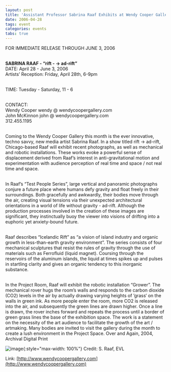 ```yaml
---
layout: post
title: 'Assistant Professor Sabrina Raaf Exhibits at Wendy Cooper Gallery'
date: 2006-04-28
tags: event
categories: events
tabs: true
---
```


FOR IMMEDIATE RELEASE THROUGH JUNE 3, 2006<br><br>

<strong>SABRINA RAAF - &ldquo;rift - -> ad-rift&rdquo;</strong><br>
DATE: April 28 - June 3, 2006<br>
Artists&rsquo; Reception: Friday, April 28th, 6-9pm<br><br>

TIME: Tuesday - Saturday, 11 - 6<br><br>

CONTACT:<br>
Wendy Cooper wendy @ wendycoopergallery.com<br>
John McKinnon john @ wendycoopergallery.com<br>
312.455.1195<br><br>

Coming to the Wendy Cooper Gallery this month is the ever innovative, techno savvy, new media artist Sabrina Raaf. In a show titled rift -> ad-rift, Chicago-based Raaf will exhibit recent photographs, as well as mechanical and robotic installations. These works evoke a powerful sense of displacement derived from Raaf&rsquo;s interest in anti-gravitational motion and experimentation with audience perception of real time and space / not real time and space.<br><br>

In Raaf&rsquo;s &ldquo;Test People Series&rdquo;, large vertical and panoramic photographs conjure a future place where humans defy gravity and float freely in their surroundings.  Both gracefully and awkwardly, their bodies move through the air, creating visual tensions via their unexpected architectural orientations in a world of life without gravity - ad-rift. Although the production processes involved in the creation of these images are significant, they instinctually buoy the viewer into visions of drifting into a euphoric yet anxiety-bound future.<br><br>

Raaf describes &ldquo;Icelandic Rift&rdquo; as &ldquo;a vision of island industry and organic growth in less-than-earth gravity environment&rdquo;. The series consists of four mechanical sculptures that resist the rules of gravity through the use of materials such as Ferrofluid (liquid magnet). Coursing through the reservoirs of the aluminum islands, the liquid at times spikes up and pulses in startling clarity and gives an organic tendency to this inorganic substance.<br><br>

In the Project Room, Raaf will exhibit the robotic installation &ldquo;Grower&rdquo;. The mechanical rover hugs the room&rsquo;s walls and responds to the carbon dioxide (CO2) levels in the air by actually drawing varying heights of &rsquo;grass&lsquo; on the walls in green ink. As more people enter the room, more CO2 is released into the air, and subsequently the green lines are drawn higher. Once a line is drawn, the rover inches forward and repeats the process until a border of green grass lines the base of the exhibition space. The work is a statement on the necessity of the art audience to facilitate the growth of the art / artmaking. Many bodies are invited to visit the gallery during the month to create a lush environment in the Project Space.
Over and Again, 2004,  Archival Digital Print

![image](https://www.evl.uic.edu/output/originals/over_and_again_sm.jpg-srcw.jpg){:style="max-width: 100%"}
Credit: S. Raaf, EVL


Link: [http://www.wendycoopergallery.com](http://www.wendycoopergallery.com)

